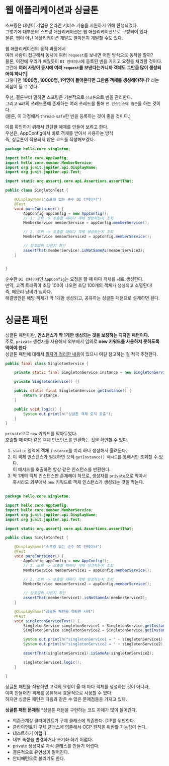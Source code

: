 # 웹 애플리케이션과 싱글톤   
스프링은 태생이 기업용 온라인 서비스 기술을 지원하기 위해 탄생되었다.      
그렇기에 대부분의 스프링 애플리케이션은 웹 애플리케이션으로 구성되어 있다.    
물론, 웹이 아닌 애플리케이션 개발도 얼마든지 개발할 수도 있다.      
        
웹 애플리케이션의 동작 과정에서      
여러 사람이 접근해서 동시에 여러 `request`를 보내면 어떤 방식으로 동작을 할까?      
물론, 이전에 우리가 배웠듯이 `DI 컨테이너`에 등록된 빈을 가지고 요청을 처리할 것이다.      
그런데 **여러 사람이 동시에 여러 `request`를 보낸다는거니까 객체도 그만큼 많이 생성되어야 하나?🤔**     
그렇다면 **1000명, 10000명, 1억명이 들어온다면 그만큼 객체를 생성해야하나?** 라는 의심이 들 수 있다.    
                
우선, 결론부터 말하면 스프링은 기본적으로 `싱글톤`으로 빈을 관리한다.             
그리고 `WAS`의 쓰레드풀에 존재하는 여러 쓰레드를 통해 `빈 인스턴스에 접근`을 하는 것이다.   
(물론, 이 과정에서 `thread-safe`한 빈을 등록하는 것이 좋을 것이다.)        
      
이를 확인하기 위해서 간단한 예제를 만들어 보려고 한다.  
우선은, AppConfig에서 바로 객체를 받아서 사용하는 방식  
즉, 싱글톤이 적용되지 않은 코드를 작성해보겠다.   

```java
package hello.core.singleton;

import hello.core.AppConfig;
import hello.core.member.MemberService;
import org.junit.jupiter.api.DisplayName;
import org.junit.jupiter.api.Test;

import static org.assertj.core.api.Assertions.assertThat;

public class SingletonTest {

    @DisplayName("스프링 없는 순수 DI 컨테이너")
    @Test
    void pureContainer() {
        AppConfig appConfig = new AppConfig();
        // 1. 조회 -> 호출할 때마다 객체 생성하는지 조회
        MemberService memberService = appConfig.memberService();

        // 2. 조회 -> 호출할 때마다 객체 생성하는지 조회
        MemberService memberService2 = appConfig.memberService();

        // 참조값이 다른지 확인
        assertThat(memberService).isNotSameAs(memberService2);
    }


}
```
순수한 `DI 컨테이너`인 `AppConfig`는 요청을 할 때 마다 객체를 새로 생성한다.      
만약, 고객 트래픽이 초당 100이 나오면 초당 100개의 객체가 생성되고 소멸된다!        
즉, 메모리 낭비가 심하다.           
해결방안은 해당 객체가 딱 1개만 생성되고, 공유하는 싱글톤 패턴으로 설계하면 된다.              
  
# 싱글톤 패턴   
싱글톤 패턴이란, **인스턴스가 딱 1개만 생성되는 것을 보장하는 디자인 패턴이다.**     
주로, `private` 생성자를 사용해서 외부에서 임의로 **new 키워드를 사용하지 못하도록 막아야 한다**     
싱글톤 패턴에 대해서 [필자가 정리한 내용]()이 있으니 여길 참고하는 걸 적극 추천한다.     
  
```java
public final class SingletonService {

    private static final SingletonService instance = new SingletonService();

    private SingletonService() {}

    public static final SingletonService getInstance() {
        return instance;
    }

    public void logic() {
        System.out.println("싱글톤 객체 로직 호출");
    }
}
```
`private`으로 `new` 키워드를 막아두었다.   
호출할 때 마다 같은 객체 인스턴스를 반환하는 것을 확인할 수 있다.     
  
1. `static` 영역에 객체 `instance`를 미리 하나 생성해서 올려둔다.        
2. 이 객체 인스턴스가 필요하면 오직 `getInstance() 메서드`를 통해서만 조회할 수 있다.   
  이 메서드를 호출하면 항상 같은 인스턴스를 반환한다.      
3. 딱 1개의 객체 인스턴스만 존재해야 하므로, 생성자를 `private`으로 막아서        
혹시라도 외부에서 `new` 키워드로 객체 인스턴스가 생성되는 것을 막는다.        

```java
  
package hello.core.singleton;

import hello.core.AppConfig;
import hello.core.member.MemberService;
import org.junit.jupiter.api.DisplayName;
import org.junit.jupiter.api.Test;

import static org.assertj.core.api.Assertions.assertThat;

public class SingletonTest {

    @DisplayName("스프링 없는 순수 DI 컨테이너")
    @Test
    void pureContainer() {
        AppConfig appConfig = new AppConfig();
        // 1. 조회 -> 호출할 때마다 객체 생성하는지 조회
        MemberService memberService1 = appConfig.memberService();

        // 2. 조회 -> 호출할 때마다 객체 생성하는지 조회
        MemberService memberService2 = appConfig.memberService();

        // 참조값이 다른지 확인
        assertThat(memberService1).isNotSameAs(memberService2);
    }

    @DisplayName("싱글톤 패턴을 적용한 사례")
    @Test
    void singletonServiceTest() {
        SingletonService singletonService1 = SingletonService.getInstance();
        SingletonService singletonService2 = SingletonService.getInstance();

        System.out.println("singletonService1 = " + singletonService1);
        System.out.println("singletonService2 = " + singletonService2);

        assertThat(singletonService1).isSameAs(singletonService2);

        singletonService1.logic();
    }

}
```
싱글톤 패턴을 적용하면 고객의 요청이 올 때 마다 객체를 생성하는 것이 아니라,      
이미 만들어진 객체를 공유해서 효율적으로 사용할 수 있다.       
하지만 싱글톤 패턴은 다음과 같은 수 많은 문제점들을 가지고 있다.    

**싱글톤 패턴 문제점**
 *싱글톤 패턴을 구현하는 코드 자체가 많이 들어간다.
* 의존관계상 클라이언트가 구체 클래스에 의존한다. DIP를 위반한다.
* 클라이언트가 구체 클래스에 의존해서 OCP 원칙을 위반할 가능성이 높다.
* 테스트하기 어렵다.
* 내부 속성을 변경하거나 초기화 하기 어렵다.
* private 생성자로 자식 클래스를 만들기 어렵다.
* 결론적으로 유연성이 떨어진다.
* 안티패턴으로 불리기도 한다.


